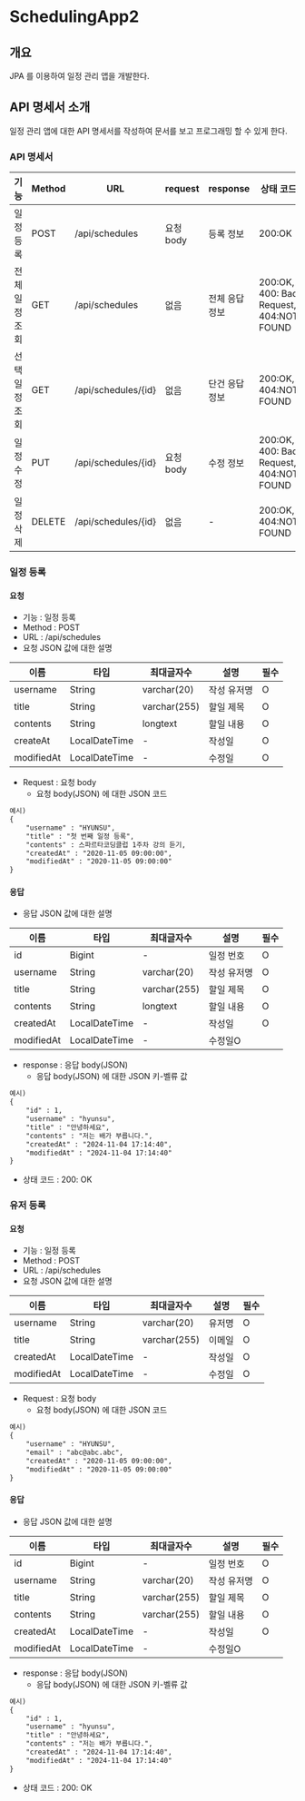 # SchedulingApp2
## 개요
JPA 를 이용하여 일정 관리 앱을 개발한다.

## API 명세서 소개
일정 관리 앱에 대한 API 명세서를 작성하여 문서를 보고 프로그래밍 할 수 있게 한다.

### API 명세서
|기능|Method|URL|request|response|상태 코드|
|---|---|---|---|---|---|
|일정 등록|POST|/api/schedules|요청 body|등록 정보|200:OK|
|전체 일정 조회|GET|/api/schedules|없음|전체 응답 정보|200:OK, 400: Bad Request, 404:NOT FOUND|
|선택 일정 조회|GET|/api/schedules/{id}|없음|단건 응답 정보|200:OK, 404:NOT FOUND|
|일정 수정|PUT|/api/schedules/{id}|요청 body|수정 정보|200:OK, 400: Bad Request, 404:NOT FOUND|
|일정 삭제|DELETE|/api/schedules/{id}|없음|-|200:OK, 404:NOT FOUND|

### 일정 등록
#### 요청
- 기능 : 일정 등록
- Method : POST
- URL : /api/schedules
- 요청 JSON 값에 대한 설명

|이름|타입|최대글자수|설명|필수|
|---|---|---|---|---|
|username|String|varchar(20)|작성 유저명|O|
|title|String|varchar(255)|할일 제목|O|
|contents|String|longtext|할일 내용|O|
|createAt|LocalDateTime|-|작성일|O|
|modifiedAt|LocalDateTime|-|수정일|O|

- Request : 요청 body
    - 요청 body(JSON) 에 대한 JSON 코드
```html
예시)
{
    "username" : "HYUNSU",
    "title" : "첫 번째 일정 등록",
    "contents" : 스파르타코딩클럽 1주차 강의 듣기,
    "createdAt" : "2020-11-05 09:00:00",
    "modifiedAt" : "2020-11-05 09:00:00"
}
```

#### 응답
- 응답 JSON 값에 대한 설명

|이름|타입|최대글자수|설명|필수|
|---|---|---|---|---|
|id|Bigint|-|일정 번호|O|
|username|String|varchar(20)|작성 유저명|O|
|title|String|varchar(255)|할일 제목|O|
|contents|String|longtext|할일 내용|O|
|createdAt|LocalDateTime|-|작성일|O|
|modifiedAt|LocalDateTime|-|수정일O|


- response : 응답 body(JSON)
    - 응답 body(JSON) 에 대한 JSON 키-벨류 값
```html
예시)
{
    "id" : 1,
    "username" : "hyunsu",
    "title" : "안녕하세요",
    "contents" : "저는 배가 부릅니다.",
    "createdAt" : "2024-11-04 17:14:40",
    "modifiedAt" : "2024-11-04 17:14:40"
}
```
- 상태 코드 : 200: OK


### 유저 등록
#### 요청
- 기능 : 일정 등록
- Method : POST
- URL : /api/schedules
- 요청 JSON 값에 대한 설명

|이름|타입|최대글자수|설명|필수|
|---|---|---|---|---|
|username|String|varchar(20)|유저명|O|
|title|String|varchar(255)|이메일|O|
|createdAt|LocalDateTime|-|작성일|O|
|modifiedAt|LocalDateTime|-|수정일|O|

- Request : 요청 body
    - 요청 body(JSON) 에 대한 JSON 코드
```html
예시)
{
    "username" : "HYUNSU",
    "email" : "abc@abc.abc",
    "createdAt" : "2020-11-05 09:00:00",
    "modifiedAt" : "2020-11-05 09:00:00"
}
```

#### 응답
- 응답 JSON 값에 대한 설명

|이름|타입|최대글자수|설명|필수|
|---|---|---|---|---|
|id|Bigint|-|일정 번호|O|
|username|String|varchar(20)|작성 유저명|O|
|title|String|varchar(255)|할일 제목|O|
|contents|String|varchar(255)|할일 내용|O|
|createdAt|LocalDateTime|-|작성일|O|
|modifiedAt|LocalDateTime|-|수정일O|


- response : 응답 body(JSON)
    - 응답 body(JSON) 에 대한 JSON 키-벨류 값
```html
예시)
{
    "id" : 1,
    "username" : "hyunsu",
    "title" : "안녕하세요",
    "contents" : "저는 배가 부릅니다.",
    "createdAt" : "2024-11-04 17:14:40",
    "modifiedAt" : "2024-11-04 17:14:40"
}
```
- 상태 코드 : 200: OK
